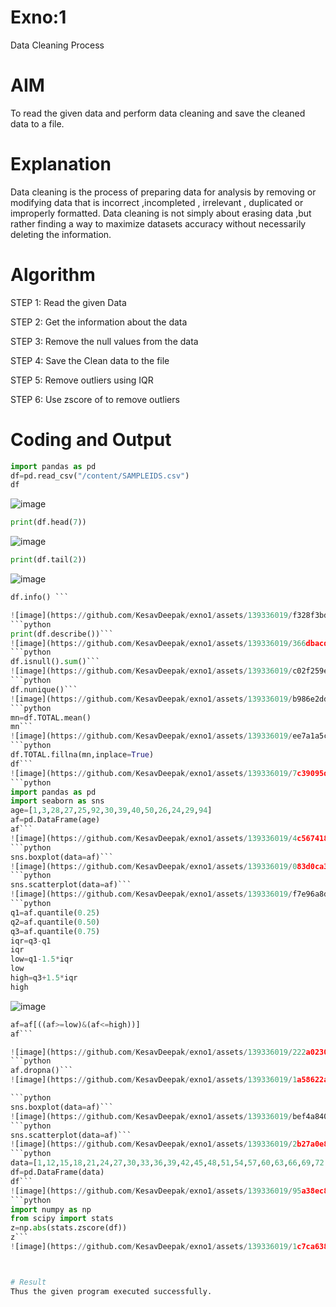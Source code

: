 # Exno:1
Data Cleaning Process

# AIM
To read the given data and perform data cleaning and save the cleaned data to a file.

# Explanation
Data cleaning is the process of preparing data for analysis by removing or modifying data that is incorrect ,incompleted , irrelevant , duplicated or improperly formatted. Data cleaning is not simply about erasing data ,but rather finding a way to maximize datasets accuracy without necessarily deleting the information.

# Algorithm
STEP 1: Read the given Data

STEP 2: Get the information about the data

STEP 3: Remove the null values from the data

STEP 4: Save the Clean data to the file

STEP 5: Remove outliers using IQR

STEP 6: Use zscore of to remove outliers

# Coding and Output
```python
import pandas as pd
df=pd.read_csv("/content/SAMPLEIDS.csv")
df
```
![image](https://github.com/KesavDeepak/exno1/assets/139336019/20597f67-dec8-4430-9633-d8129ef79a4b)
```python
print(df.head(7))
```
![image](https://github.com/KesavDeepak/exno1/assets/139336019/8bf109cf-1e46-4c59-ae3b-42542cfc6a88)
```python
print(df.tail(2))
```
![image](https://github.com/KesavDeepak/exno1/assets/139336019/1f3e1fa8-e5a6-406b-8eb3-f7ee4e01565a)
```python 
df.info() ```

![image](https://github.com/KesavDeepak/exno1/assets/139336019/f328f3bd-b5a6-4a19-ba88-4b5a09e2df5a)
```python
print(df.describe())```
![image](https://github.com/KesavDeepak/exno1/assets/139336019/366dbacd-315e-4c72-bf8b-fb765f103d93)
```python
df.isnull().sum()```
![image](https://github.com/KesavDeepak/exno1/assets/139336019/c02f259e-8e54-42fb-95f1-7f3a968da0db)
```python
df.nunique()```
![image](https://github.com/KesavDeepak/exno1/assets/139336019/b986e2dd-300a-4d69-9890-054b270bdadc)
```python
mn=df.TOTAL.mean()
mn```
![image](https://github.com/KesavDeepak/exno1/assets/139336019/ee7a1a5c-8519-4cee-b91c-cfe43127d966)
```python
df.TOTAL.fillna(mn,inplace=True)
df```
![image](https://github.com/KesavDeepak/exno1/assets/139336019/7c39095d-1166-4732-8206-4b53601434e1)
```python
import pandas as pd
import seaborn as sns
age=[1,3,28,27,25,92,30,39,40,50,26,24,29,94]
af=pd.DataFrame(age)
af```
![image](https://github.com/KesavDeepak/exno1/assets/139336019/4c567418-5f19-4748-928b-5d5c2336fd84)
```python
sns.boxplot(data=af)```
![image](https://github.com/KesavDeepak/exno1/assets/139336019/083d0ca3-d635-4fdc-8eec-b51ee29b858c)
```python
sns.scatterplot(data=af)```
![image](https://github.com/KesavDeepak/exno1/assets/139336019/f7e96a8d-d451-40e9-9dfa-58f297de8531)
```python
q1=af.quantile(0.25)
q2=af.quantile(0.50)
q3=af.quantile(0.75)
iqr=q3-q1
iqr
low=q1-1.5*iqr
low
high=q3+1.5*iqr
high
```
![image](https://github.com/KesavDeepak/exno1/assets/139336019/2c9231bc-1d18-4508-b82e-8b0fb54cdfb7)
```python
af=af[((af>=low)&(af<=high))]
af```

![image](https://github.com/KesavDeepak/exno1/assets/139336019/222a0230-2a34-4959-8665-2d57232e440f)
```python
af.dropna()```
![image](https://github.com/KesavDeepak/exno1/assets/139336019/1a58622a-2367-4795-968b-3daa6a1aca6f)

```python
sns.boxplot(data=af)```
![image](https://github.com/KesavDeepak/exno1/assets/139336019/bef4a840-4483-402e-a66e-6888508f9740)
```python
sns.scatterplot(data=af)```
![image](https://github.com/KesavDeepak/exno1/assets/139336019/2b27a0e8-8cae-4324-b384-88f70a0ce135)
```python
data=[1,12,15,18,21,24,27,30,33,36,39,42,45,48,51,54,57,60,63,66,69,72,75,78,81,84,87,90,93,96,99,102,105]
df=pd.DataFrame(data)
df```
![image](https://github.com/KesavDeepak/exno1/assets/139336019/95a38ec8-d9ec-4171-9d51-de1579febddc)
```python
import numpy as np
from scipy import stats
z=np.abs(stats.zscore(df))
z```
![image](https://github.com/KesavDeepak/exno1/assets/139336019/1c7ca638-9d14-4ebd-8538-71087a2a6c30)



# Result
Thus the given program executed successfully.        
